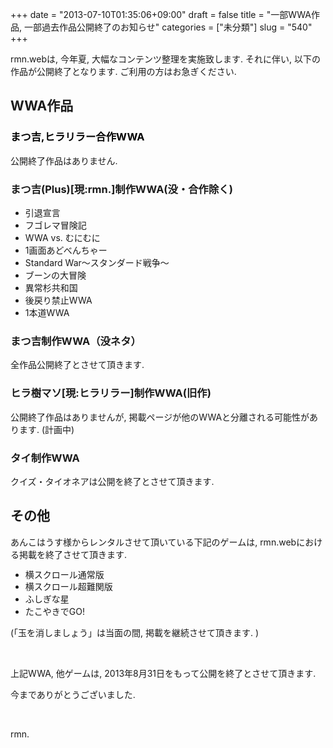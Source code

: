 +++
date = "2013-07-10T01:35:06+09:00"
draft = false
title = "一部WWA作品, 一部過去作品公開終了のお知らせ"
categories = ["未分類"]
slug = "540"
+++

rmn.webは, 今年夏, 大幅なコンテンツ整理を実施致します.
それに伴い, 以下の作品が公開終了となります.
ご利用の方はお急ぎください.
<h2>WWA作品</h2>
<h3><span style="color: #000000;">まつ吉,ヒラリラー合作WWA</span></h3>
公開終了作品はありません.
<h3><strong>まつ吉(Plus)[現:rmn.]制作WWA(没・合作除く)</strong><strong></strong></h3>
<ul>
	<li>引退宣言</li>
	<li>フゴレマ冒険記</li>
	<li>WWA vs. むにむに</li>
	<li>1画面あどべんちゃー</li>
	<li>Standard War〜スタンダード戦争〜</li>
	<li>ブーンの大冒険</li>
	<li>異常杉共和国</li>
	<li>後戻り禁止WWA</li>
	<li>1本道WWA</li>
</ul>
<h3>まつ吉制作WWA（没ネタ）</h3>
全作品公開終了とさせて頂きます.
<h3>ヒラ樹マソ[現:ヒラリラー]制作WWA(旧作)</h3>
公開終了作品はありませんが, 掲載ページが他のWWAと分離される可能性があります. (計画中)
<h3>タイ制作WWA</h3>
クイズ・タイオネアは公開を終了とさせて頂きます.
<h2>その他</h2>
あんこはうす様からレンタルさせて頂いている下記のゲームは, rmn.webにおける掲載を終了させて頂きます.
<ul>
	<li><span style="line-height: 13px;">横スクロール通常版</span></li>
	<li>横スクロール超難関版</li>
	<li>ふしぎな星</li>
	<li>たこやきでGO!</li>
</ul>
(「玉を消しましょう」は当面の間, 掲載を継続させて頂きます. )

&nbsp;

上記WWA, 他ゲームは, 2013年8月31日をもって公開を終了とさせて頂きます.

今までありがとうございました.

&nbsp;

rmn.
